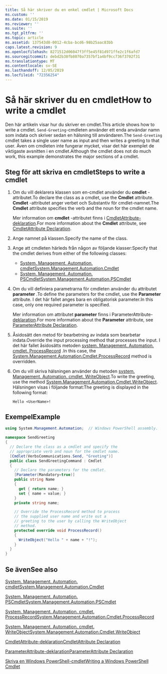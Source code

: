 ```yaml
---
title: Så här skriver du en enkel cmdlet | Microsoft Docs
ms.custom: ''
ms.date: 01/15/2019
ms.reviewer: ''
ms.suite: ''
ms.tgt_pltfrm: ''
ms.topic: article
ms.assetid: 137543d8-0012-4cba-bcd6-98b25aac83bb
caps.latest.revision: 9
ms.openlocfilehash: 8271512d06047f3ff5e45f81d971ffe2c1f6afd7
ms.sourcegitcommit: debd2b38fb8070a7357bf1a4bf9cc736f3702f31
ms.translationtype: MT
ms.contentlocale: sv-SE
ms.lasthandoff: 12/05/2019
ms.locfileid: "72356254"
---
```

# <a name="how-to-write-a-cmdlet"></a><span data-ttu-id="37d3c-102">Så här skriver du en cmdlet</span><span class="sxs-lookup"><span data-stu-id="37d3c-102">How to write a cmdlet</span></span>

<span data-ttu-id="37d3c-103">Den här artikeln visar hur du skriver en cmdlet.</span><span class="sxs-lookup"><span data-stu-id="37d3c-103">This article shows how to write a cmdlet.</span></span> <span data-ttu-id="37d3c-104">`Send-Greeting`-cmdleten använder ett enda användar namn som indata och skriver sedan en hälsning till användaren.</span><span class="sxs-lookup"><span data-stu-id="37d3c-104">The `Send-Greeting` cmdlet takes a single user name as input and then writes a greeting to that user.</span></span> <span data-ttu-id="37d3c-105">Även om cmdleten inte fungerar mycket, visar det här exemplet de viktigaste avsnitten i en cmdlet.</span><span class="sxs-lookup"><span data-stu-id="37d3c-105">Although the cmdlet does not do much work, this example demonstrates the major sections of a cmdlet.</span></span>

## <a name="steps-to-write-a-cmdlet"></a><span data-ttu-id="37d3c-106">Steg för att skriva en cmdlet</span><span class="sxs-lookup"><span data-stu-id="37d3c-106">Steps to write a cmdlet</span></span>

1. <span data-ttu-id="37d3c-107">Om du vill deklarera klassen som en-cmdlet använder du **cmdlet** -attributet.</span><span class="sxs-lookup"><span data-stu-id="37d3c-107">To declare the class as a cmdlet, use the **Cmdlet** attribute.</span></span> <span data-ttu-id="37d3c-108">**Cmdlet** -attributet anger verbet och Substantiv för cmdlet-namnet.</span><span class="sxs-lookup"><span data-stu-id="37d3c-108">The **Cmdlet** attribute specifies the verb and the noun for the cmdlet name.</span></span>

   <span data-ttu-id="37d3c-109">Mer information om **cmdlet** -attributet finns i [CmdletAttribute-deklaration](cmdlet-attribute-declaration.md).</span><span class="sxs-lookup"><span data-stu-id="37d3c-109">For more information about the **Cmdlet** attribute, see [CmdletAttribute Declaration](cmdlet-attribute-declaration.md).</span></span>

2. <span data-ttu-id="37d3c-110">Ange namnet på klassen.</span><span class="sxs-lookup"><span data-stu-id="37d3c-110">Specify the name of the class.</span></span>

3. <span data-ttu-id="37d3c-111">Ange att cmdleten härleds från någon av följande klasser:</span><span class="sxs-lookup"><span data-stu-id="37d3c-111">Specify that the cmdlet derives from either of the following classes:</span></span>

   * [<span data-ttu-id="37d3c-112">System. Management. Automation. cmdlet</span><span class="sxs-lookup"><span data-stu-id="37d3c-112">System.Management.Automation.Cmdlet</span></span>](/dotnet/api/System.Management.Automation.Cmdlet)
   * [<span data-ttu-id="37d3c-113">System. Management. Automation. PSCmdlet</span><span class="sxs-lookup"><span data-stu-id="37d3c-113">System.Management.Automation.PSCmdlet</span></span>](/dotnet/api/System.Management.Automation.PSCmdlet)

4. <span data-ttu-id="37d3c-114">Om du vill definiera parametrarna för cmdleten använder du attributet **parameter** .</span><span class="sxs-lookup"><span data-stu-id="37d3c-114">To define the parameters for the cmdlet, use the **Parameter** attribute.</span></span> <span data-ttu-id="37d3c-115">I det här fallet anges bara en obligatorisk parameter.</span><span class="sxs-lookup"><span data-stu-id="37d3c-115">In this case, only one required parameter is specified.</span></span>

   <span data-ttu-id="37d3c-116">Mer information om attributet **parameter** finns i ParameterAttribute- [deklaration](parameter-attribute-declaration.md).</span><span class="sxs-lookup"><span data-stu-id="37d3c-116">For more information about the **Parameter** attribute, see [ParameterAttribute Declaration](parameter-attribute-declaration.md).</span></span>

5. <span data-ttu-id="37d3c-117">Åsidosätt den metod för bearbetning av indata som bearbetar indata.</span><span class="sxs-lookup"><span data-stu-id="37d3c-117">Override the input processing method that processes the input.</span></span> <span data-ttu-id="37d3c-118">I det här fallet åsidosätts metoden [system. Management. Automation. cmdlet. ProcessRecord](/dotnet/api/System.Management.Automation.Cmdlet.ProcessRecord) .</span><span class="sxs-lookup"><span data-stu-id="37d3c-118">In this case, the [System.Management.Automation.Cmdlet.ProcessRecord](/dotnet/api/System.Management.Automation.Cmdlet.ProcessRecord) method is overridden.</span></span>

6. <span data-ttu-id="37d3c-119">Om du vill skriva hälsningen använder du metoden [system. Management. Automation. cmdlet. WriteObject](/dotnet/api/System.Management.Automation.Cmdlet.WriteObject).</span><span class="sxs-lookup"><span data-stu-id="37d3c-119">To write the greeting, use the method [System.Management.Automation.Cmdlet.WriteObject](/dotnet/api/System.Management.Automation.Cmdlet.WriteObject).</span></span>
   <span data-ttu-id="37d3c-120">Hälsningen visas i följande format:</span><span class="sxs-lookup"><span data-stu-id="37d3c-120">The greeting is displayed in the following format:</span></span>

   ```Output
   Hello <UserName>!
   ```

## <a name="example"></a><span data-ttu-id="37d3c-121">Exempel</span><span class="sxs-lookup"><span data-stu-id="37d3c-121">Example</span></span>

```csharp
using System.Management.Automation;  // Windows PowerShell assembly.

namespace SendGreeting
{
  // Declare the class as a cmdlet and specify the
  // appropriate verb and noun for the cmdlet name.
  [Cmdlet(VerbsCommunications.Send, "Greeting")]
  public class SendGreetingCommand : Cmdlet
  {
    // Declare the parameters for the cmdlet.
    [Parameter(Mandatory=true)]
    public string Name
    {
      get { return name; }
      set { name = value; }
    }
    private string name;

    // Override the ProcessRecord method to process
    // the supplied user name and write out a
    // greeting to the user by calling the WriteObject
    // method.
    protected override void ProcessRecord()
    {
      WriteObject("Hello " + name + "!");
    }
  }
}
```

## <a name="see-also"></a><span data-ttu-id="37d3c-122">Se även</span><span class="sxs-lookup"><span data-stu-id="37d3c-122">See also</span></span>

[<span data-ttu-id="37d3c-123">System. Management. Automation. cmdlet</span><span class="sxs-lookup"><span data-stu-id="37d3c-123">System.Management.Automation.Cmdlet</span></span>](/dotnet/api/System.Management.Automation.Cmdlet)

[<span data-ttu-id="37d3c-124">System. Management. Automation. PSCmdlet</span><span class="sxs-lookup"><span data-stu-id="37d3c-124">System.Management.Automation.PSCmdlet</span></span>](/dotnet/api/System.Management.Automation.PSCmdlet)

[<span data-ttu-id="37d3c-125">System. Management. Automation. cmdlet. ProcessRecord</span><span class="sxs-lookup"><span data-stu-id="37d3c-125">System.Management.Automation.Cmdlet.ProcessRecord</span></span>](/dotnet/api/System.Management.Automation.Cmdlet.ProcessRecord)

[<span data-ttu-id="37d3c-126">System. Management. Automation. cmdlet. WriteObject</span><span class="sxs-lookup"><span data-stu-id="37d3c-126">System.Management.Automation.Cmdlet.WriteObject</span></span>](/dotnet/api/System.Management.Automation.Cmdlet.WriteObject)

[<span data-ttu-id="37d3c-127">CmdletAttribute-deklaration</span><span class="sxs-lookup"><span data-stu-id="37d3c-127">CmdletAttribute Declaration</span></span>](cmdlet-attribute-declaration.md)

[<span data-ttu-id="37d3c-128">ParameterAttribute-deklaration</span><span class="sxs-lookup"><span data-stu-id="37d3c-128">ParameterAttribute Declaration</span></span>](parameter-attribute-declaration.md)

[<span data-ttu-id="37d3c-129">Skriva en Windows PowerShell-cmdlet</span><span class="sxs-lookup"><span data-stu-id="37d3c-129">Writing a Windows PowerShell Cmdlet</span></span>](writing-a-windows-powershell-cmdlet.md)